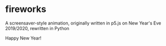 # fireworks
A screensaver-style animation, originally written in p5.js on New Year's Eve 2019/2020, rewritten in Python

Happy New Year!
